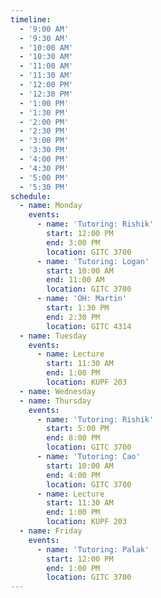 ```yaml
---
timeline:
  - '9:00 AM'
  - '9:30 AM'
  - '10:00 AM'
  - '10:30 AM'
  - '11:00 AM'
  - '11:30 AM'
  - '12:00 PM'
  - '12:30 PM'
  - '1:00 PM'
  - '1:30 PM'
  - '2:00 PM'
  - '2:30 PM'
  - '3:00 PM'
  - '3:30 PM'
  - '4:00 PM'
  - '4:30 PM'
  - '5:00 PM'
  - '5:30 PM'
schedule:
  - name: Monday
    events:
      - name: 'Tutoring: Rishik'
        start: 12:00 PM
        end: 3:00 PM
        location: GITC 3700
      - name: 'Tutoring: Logan'
        start: 10:00 AM
        end: 11:00 AM
        location: GITC 3700
      - name: 'OH: Martin'
        start: 1:30 PM
        end: 2:30 PM
        location: GITC 4314
  - name: Tuesday
    events:
      - name: Lecture
        start: 11:30 AM
        end: 1:00 PM
        location: KUPF 203
  - name: Wednesday
  - name: Thursday
    events:
      - name: 'Tutoring: Rishik'
        start: 5:00 PM
        end: 8:00 PM
        location: GITC 3700
      - name: 'Tutoring: Cao'
        start: 10:00 AM
        end: 4:00 PM
        location: GITC 3700
      - name: Lecture
        start: 11:30 AM
        end: 1:00 PM
        location: KUPF 203
  - name: Friday
    events:
      - name: 'Tutoring: Palak'
        start: 12:00 PM
        end: 1:00 PM
        location: GITC 3700
---
```

